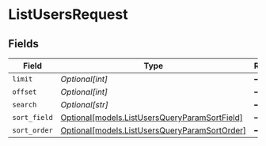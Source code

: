 # ListUsersRequest


## Fields

| Field                                                                                      | Type                                                                                       | Required                                                                                   | Description                                                                                |
| ------------------------------------------------------------------------------------------ | ------------------------------------------------------------------------------------------ | ------------------------------------------------------------------------------------------ | ------------------------------------------------------------------------------------------ |
| `limit`                                                                                    | *Optional[int]*                                                                            | :heavy_minus_sign:                                                                         | N/A                                                                                        |
| `offset`                                                                                   | *Optional[int]*                                                                            | :heavy_minus_sign:                                                                         | N/A                                                                                        |
| `search`                                                                                   | *Optional[str]*                                                                            | :heavy_minus_sign:                                                                         | N/A                                                                                        |
| `sort_field`                                                                               | [Optional[models.ListUsersQueryParamSortField]](../models/listusersqueryparamsortfield.md) | :heavy_minus_sign:                                                                         | N/A                                                                                        |
| `sort_order`                                                                               | [Optional[models.ListUsersQueryParamSortOrder]](../models/listusersqueryparamsortorder.md) | :heavy_minus_sign:                                                                         | N/A                                                                                        |